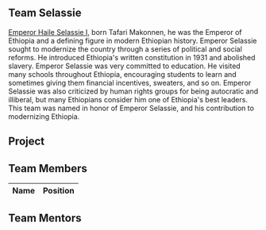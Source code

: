 ## Team Selassie

[Emperor Haile Selassie I](https://www.wikiwand.com/en/Haile_Selassie), born Tafari Makonnen, he was the Emperor of Ethiopia and a defining figure in modern Ethiopian history. Emperor Selassie sought to modernize the country through a series of political and social reforms. He introduced Ethiopia's written constitution in 1931 and abolished slavery. Emperor Selassie was very committed to education. He visited many schools throughout Ethiopia, encouraging students to learn and sometimes giving them financial incentives, sweaters, and so on. Emperor Selassie was also criticized by human rights groups for being autocratic and illiberal, but many Ethiopians consider him one of Ethiopia's best leaders. This team was named in honor of Emperor Selassie, and his contribution to modernizing Ethiopia.


## Project 



## Team Members
| Name | Position | 
| ---- | ---- |

 

## Team Mentors

